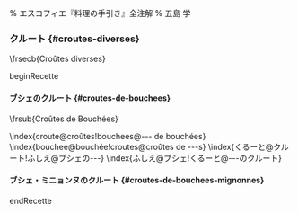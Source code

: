 % エスコフィエ『料理の手引き』全注解
% 五島 学

### クルート {#croutes-diverses}

\frsecb{Croûtes diverses}

beginRecette

#### ブシェのクルート {#croutes-de-bouchees}

\frsub{Croûtes de Bouchées}

\index{croute@croûtes!bouchees@--- de bouchées}
\index{bouchee@bouchée!croutes@croûtes de ---s}
\index{くるーと@クルート!ふしえ@ブシェの---}
\index{ふしえ@ブシェ!くるーと@---のクルート}









#### ブシェ・ミニョンヌのクルート {#croutes-de-bouchees-mignonnes}





















endRecette
